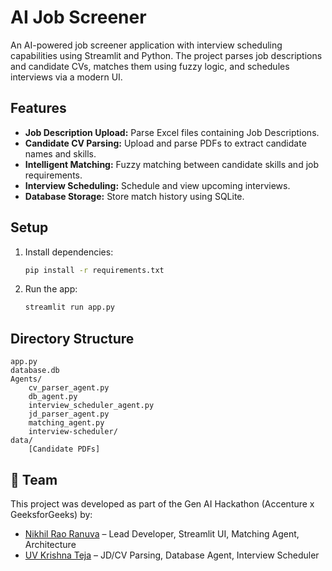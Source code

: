 # AI Job Screener

An AI-powered job screener application with interview scheduling capabilities using Streamlit and Python. The project parses job descriptions and candidate CVs, matches them using fuzzy logic, and schedules interviews via a modern UI.

## Features

- **Job Description Upload:** Parse Excel files containing Job Descriptions.
- **Candidate CV Parsing:** Upload and parse PDFs to extract candidate names and skills.
- **Intelligent Matching:** Fuzzy matching between candidate skills and job requirements.
- **Interview Scheduling:** Schedule and view upcoming interviews.
- **Database Storage:** Store match history using SQLite.

## Setup

1. Install dependencies:
   ```sh
   pip install -r requirements.txt
   ```
2. Run the app:
   ```sh
   streamlit run app.py
   ```

## Directory Structure

```
app.py
database.db
Agents/
    cv_parser_agent.py
    db_agent.py
    interview_scheduler_agent.py
    jd_parser_agent.py
    matching_agent.py
    interview-scheduler/
data/
    [Candidate PDFs]
```
## 🤝 Team

This project was developed as part of the Gen AI Hackathon (Accenture x GeeksforGeeks) by:

- [Nikhil Rao Ranuva](https://github.com/Ranuva-NIKHIL-Rao) – Lead Developer, Streamlit UI, Matching Agent, Architecture
- [UV Krishna Teja](https://github.com/UVKrishnaTeja) – JD/CV Parsing, Database Agent, Interview Scheduler

